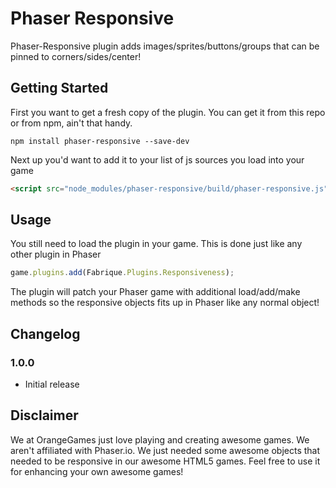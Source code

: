 Phaser Responsive
================
Phaser-Responsive plugin adds images/sprites/buttons/groups that can be pinned to corners/sides/center!

Getting Started
---------------
First you want to get a fresh copy of the plugin. You can get it from this repo or from npm, ain't that handy.
```
npm install phaser-responsive --save-dev
```

Next up you'd want to add it to your list of js sources you load into your game
```html
<script src="node_modules/phaser-responsive/build/phaser-responsive.js"></script>
```

Usage
-----
You still need to load the plugin in your game. This is done just like any other plugin in Phaser
```javascript
game.plugins.add(Fabrique.Plugins.Responsiveness);
```
The plugin will patch your Phaser game with additional load/add/make methods so the responsive objects fits up in Phaser like any normal object!


Changelog
---------
### 1.0.0
* Initial release

Disclaimer
----------
We at OrangeGames just love playing and creating awesome games. We aren't affiliated with Phaser.io. We just needed some awesome objects that needed to be responsive in our awesome HTML5 games. Feel free to use it for enhancing your own awesome games!
